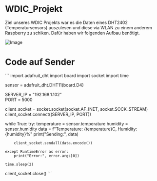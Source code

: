 # WDIC_Projekt
Ziel unseres WDIC Projekts war es die Daten eines DHT2402 (Temperatursensors) auszulesen und diese via WLAN zu einem anderem Raspberry zu schiken. Dafür haben wir folgenden Aufbau benötigt.

![Image](https://github.com/user-attachments/assets/9a124d5c-8693-411b-bd51-60a1cc4a68ea)

# Code auf Sender
´´´
import adafruit_dht
import board
import socket
import time

sensor = adafruit_dht.DHT11(board.D4)

SERVER_IP = "192.168.1.102"  
PORT = 5000  

client_socket = socket.socket(socket.AF_INET, socket.SOCK_STREAM)
client_socket.connect((SERVER_IP, PORT))

while True:
    try:
        temperature = sensor.temperature
        humidity = sensor.humidity
        data = f"Temperature: {temperature}C, Humidity: {humidity}%"
        print("Sending:", data)
        
        client_socket.sendall(data.encode())  

    except RuntimeError as error:
        print("Error:", error.args[0])
    
    time.sleep(2)  

client_socket.close()
´´´
